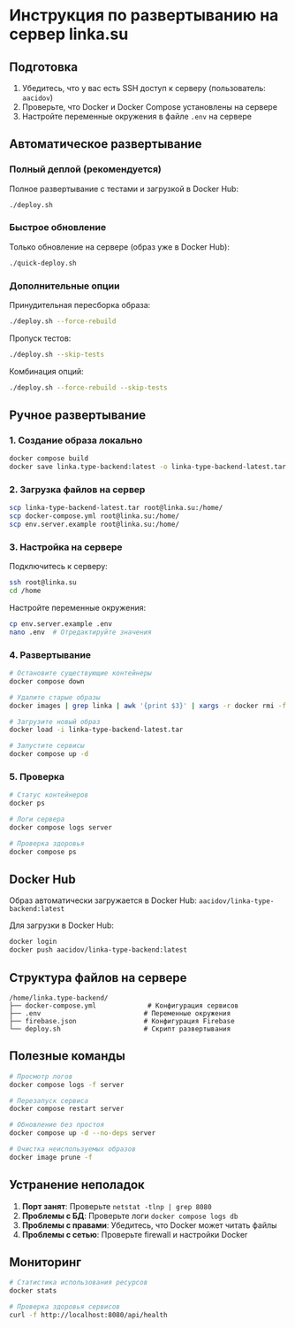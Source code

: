 # Инструкция по развертыванию на сервер linka.su

## Подготовка

1. Убедитесь, что у вас есть SSH доступ к серверу (пользователь: `aacidov`)
2. Проверьте, что Docker и Docker Compose установлены на сервере
3. Настройте переменные окружения в файле `.env` на сервере

## Автоматическое развертывание

### Полный деплой (рекомендуется)

Полное развертывание с тестами и загрузкой в Docker Hub:

```bash
./deploy.sh
```

### Быстрое обновление

Только обновление на сервере (образ уже в Docker Hub):

```bash
./quick-deploy.sh
```

### Дополнительные опции

Принудительная пересборка образа:
```bash
./deploy.sh --force-rebuild
```

Пропуск тестов:
```bash
./deploy.sh --skip-tests
```

Комбинация опций:
```bash
./deploy.sh --force-rebuild --skip-tests
```

## Ручное развертывание

### 1. Создание образа локально

```bash
docker compose build
docker save linka.type-backend:latest -o linka-type-backend-latest.tar
```

### 2. Загрузка файлов на сервер

```bash
scp linka-type-backend-latest.tar root@linka.su:/home/
scp docker-compose.yml root@linka.su:/home/
scp env.server.example root@linka.su:/home/
```

### 3. Настройка на сервере

Подключитесь к серверу:

```bash
ssh root@linka.su
cd /home
```

Настройте переменные окружения:

```bash
cp env.server.example .env
nano .env  # Отредактируйте значения
```

### 4. Развертывание

```bash
# Остановите существующие контейнеры
docker compose down

# Удалите старые образы
docker images | grep linka | awk '{print $3}' | xargs -r docker rmi -f

# Загрузите новый образ
docker load -i linka-type-backend-latest.tar

# Запустите сервисы
docker compose up -d
```

### 5. Проверка

```bash
# Статус контейнеров
docker ps

# Логи сервера
docker compose logs server

# Проверка здоровья
docker compose ps
```

## Docker Hub

Образ автоматически загружается в Docker Hub: `aacidov/linka-type-backend:latest`

Для загрузки в Docker Hub:
```bash
docker login
docker push aacidov/linka-type-backend:latest
```

## Структура файлов на сервере

```
/home/linka.type-backend/
├── docker-compose.yml             # Конфигурация сервисов
├── .env                          # Переменные окружения
├── firebase.json                 # Конфигурация Firebase
└── deploy.sh                     # Скрипт развертывания
```

## Полезные команды

```bash
# Просмотр логов
docker compose logs -f server

# Перезапуск сервиса
docker compose restart server

# Обновление без простоя
docker compose up -d --no-deps server

# Очистка неиспользуемых образов
docker image prune -f
```

## Устранение неполадок

1. **Порт занят**: Проверьте `netstat -tlnp | grep 8080`
2. **Проблемы с БД**: Проверьте логи `docker compose logs db`
3. **Проблемы с правами**: Убедитесь, что Docker может читать файлы
4. **Проблемы с сетью**: Проверьте firewall и настройки Docker

## Мониторинг

```bash
# Статистика использования ресурсов
docker stats

# Проверка здоровья сервисов
curl -f http://localhost:8080/api/health
```
